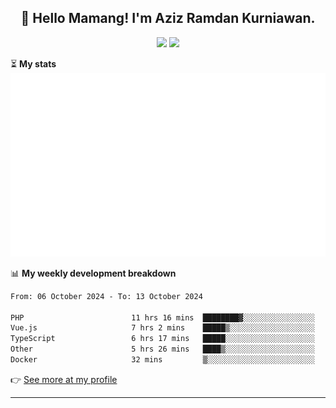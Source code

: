 <h2 align="center">👋 Hello Mamang! I'm Aziz Ramdan Kurniawan.</h2>  
<p align="center">
  <img src="https://komarev.com/ghpvc/?username=azizramdan">
  <img src="https://wakatime.com/badge/user/90056fa0-4c31-4eca-954e-2a3ac05896f9.svg">
</p>
    
⏳ **My stats**  
![](https://raw.githubusercontent.com/azizramdan/github-stats/master/generated/overview.svg#gh-dark-mode-only)

📊 **My weekly development breakdown**
<!--START_SECTION:waka-->

```txt
From: 06 October 2024 - To: 13 October 2024

PHP                        11 hrs 16 mins  ████████▓░░░░░░░░░░░░░░░░   34.79 %
Vue.js                     7 hrs 2 mins    █████▒░░░░░░░░░░░░░░░░░░░   21.75 %
TypeScript                 6 hrs 17 mins   █████░░░░░░░░░░░░░░░░░░░░   19.42 %
Other                      5 hrs 26 mins   ████▒░░░░░░░░░░░░░░░░░░░░   16.81 %
Docker                     32 mins         ▒░░░░░░░░░░░░░░░░░░░░░░░░   01.66 %
```

<!--END_SECTION:waka-->
👉 [See more at my profile](https://wakatime.com/@azizramdan)
***
